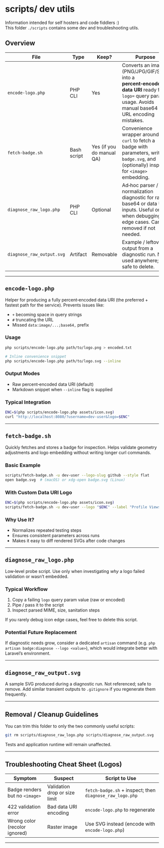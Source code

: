 # scripts/ dev utils

Information intended for self hosters and code fiddlers :)  
This folder `./scripts` contains some dev and troubleshooting utils.

## Overview

| File                      | Type        | Keep?                     | Purpose                                                                                                                                                    |
| ------------------------- | ----------- | ------------------------- | ---------------------------------------------------------------------------------------------------------------------------------------------------------- |
| `encode-logo.php`         | PHP CLI     | Yes                       | Converts an image (PNG/JPG/GIF/SVG) into a **percent‑encoded data URI** ready for `logo=` query param usage. Avoids manual base64 + URL encoding mistakes. |
| `fetch-badge.sh`          | Bash script | Yes (if you do manual QA) | Convenience wrapper around `curl` to fetch a badge with parameters, write `badge.svg`, and (optionally) inspect for `<image>` embedding.                   |
| `diagnose_raw_logo.php`   | PHP CLI     | Optional                  | Ad‑hoc parser / normalization diagnostic for raw base64 or data URI inputs. Useful only when debugging edge cases. Can be removed if not needed.           |
| `diagnose_raw_output.svg` | Artifact    | Removable                 | Example / leftover output from a diagnostic run. Not used anywhere; safe to delete.                                                                        |

---
## `encode-logo.php`
Helper for producing a fully percent‑encoded data URI (the preferred + fastest path for the service). Prevents issues like:
* `+` becoming space in query strings
* `#` truncating the URL
* Missed `data:image/...;base64,` prefix

### Usage
```bash
php scripts/encode-logo.php path/to/logo.png > encoded.txt

# Inline convenience snippet
php scripts/encode-logo.php path/to/logo.svg --inline
```

### Output Modes
* Raw percent‑encoded data URI (default)
* Markdown snippet when `--inline` flag is supplied

### Typical Integration
```bash
ENC=$(php scripts/encode-logo.php assets/icon.svg)
curl "http://localhost:8080/?username=dev-user&logo=$ENC"
```

---
## `fetch-badge.sh`
Quickly fetches and stores a badge for inspection. Helps validate geometry adjustments and logo embedding without writing longer curl commands.

### Basic Example
```bash
scripts/fetch-badge.sh -u dev-user --logo-slug github --style flat
open badge.svg  # (macOS) or xdg-open badge.svg (Linux)
```

### With Custom Data URI Logo
```bash
ENC=$(php scripts/encode-logo.php assets/icon.svg)
scripts/fetch-badge.sh -u dev-user --logo "$ENC" --label "Profile Views" --style for-the-badge
```

### Why Use It?
* Normalizes repeated testing steps
* Ensures consistent parameters across runs
* Makes it easy to diff rendered SVGs after code changes

---
## `diagnose_raw_logo.php`
Low‑level probe script. Use only when investigating *why* a logo failed validation or wasn’t embedded.

### Typical Workflow
1. Copy a failing `logo` query param value (raw or encoded)
2. Pipe / pass it to the script
3. Inspect parsed MIME, size, sanitation steps

If you rarely debug icon edge cases, feel free to delete this script.

### Potential Future Replacement
If diagnostic needs grow, consider a dedicated `artisan` command (e.g. `php artisan badge:diagnose --logo <value>`), which would integrate better with Laravel’s environment.

---
## `diagnose_raw_output.svg`
A sample SVG produced during a diagnostic run. Not referenced; safe to remove. Add similar transient outputs to `.gitignore` if you regenerate them frequently.

---
## Removal / Cleanup Guidelines
You can trim this folder to only the two commonly useful scripts:
```bash
git rm scripts/diagnose_raw_logo.php scripts/diagnose_raw_output.svg
```
Tests and application runtime will remain unaffected.

---
## Troubleshooting Cheat Sheet (Logos)
| Symptom                        | Suspect                       | Script to Use                                            |
| ------------------------------ | ----------------------------- | -------------------------------------------------------- |
| Badge renders but no `<image>` | Validation drop or size limit | `fetch-badge.sh` + inspect; then `diagnose_raw_logo.php` |
| 422 validation error           | Bad data URI encoding         | `encode-logo.php` to regenerate                          |
| Wrong color (recolor ignored)  | Raster image                  | Use SVG instead (encode with `encode-logo.php`)          |

---
